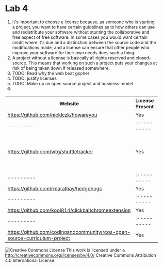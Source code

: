# Lab 4

1. It's important to choose a license because, as someone who is starting a project, you want to have certain guidelines as to how others can use and redistribute your software without stunting the collaborative and free aspect of free software. In some cases you would want certain credit where it's due and a distinction between the source code and the modifications made, and a license can ensure that other people who improve your software for their own needs does such a thing.
2. A project without a license is basically all rights reserved and closed-source. This means that working on such a project puts your changes at risk of being taken down if released somewhere.
3. TODO: Read why the web beat gopher
4. TODO: justify licenses
5. TODO: Make up an open source project and business model
6.
Website | License Present | License
---------|:----------|:-------
https://github.com/nicklczk/howareyou | Yes | MIT
---------|:----------|:-------
https://github.com/wtg/shuttletracker | Yes | GNU Affero General Public License v3.0
---------|:----------|:-------
https://github.com/rmarathay/hedgehogs | Yes | MIT
---------|:----------|:-------
https://github.com/kool814/clickbaitchromeextension | Yes | MIT
---------|:----------|:-------
https://github.com/codingandcommunity/rcos-open-source-curriculum-project | Yes | MIT


![Creative Commons License](https://i.creativecommons.org/l/by/4.0/88x31.png) This work is licensed under a http://creativecommons.org/licenses/by/4.0/ Creative Commons Attribution 4.0 International License.
